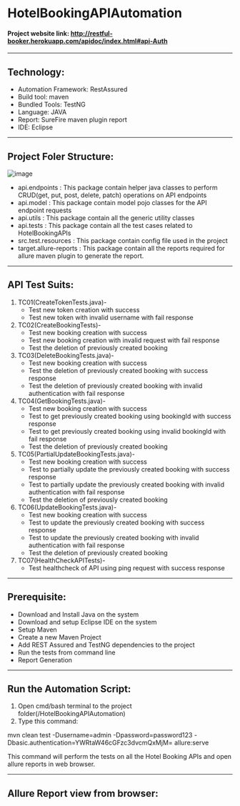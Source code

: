 # HotelBookingAPIAutomation

#### Project website link: http://restful-booker.herokuapp.com/apidoc/index.html#api-Auth <br>
-----------------------------------------------------------
## Technology: <br>
* Automation Framework: RestAssured <br>
* Build tool: maven <br>
* Bundled Tools: TestNG
* Language: JAVA <br>
* Report: SureFire maven plugin report <br>
* IDE: Eclipse <br>

----------------------------------------------------------

## Project Foler Structure: <br>

![image](https://github.com/anshikagupta1790/HotelBookingAPIAutomation/assets/66030634/05a43cdd-c45f-4b96-a4dc-6033229e9d6c)

* api.endpoints : This package contain helper java classes to perform CRUD(get, put, post, delete, patch) operations on API endpoints
* api.model : This package contain model pojo classes for the API endpoint requests
* api.utils : This package contain all the generic utility classes 
* api.tests : This package contain all the test cases related to HotelBookingAPIs
* src.test.resources : This package contain config file used in the project
* target.allure-reports : This package contain all the reports required for allure maven plugin to generate the report.
----------------------------------------------------------

## API Test Suits:<br>
1. TC01(CreateTokenTests.java)-
   - Test new token creation with success
   - Test new token with invalid username with fail response
2. TC02(CreateBookingTests)-
   - Test new booking creation with success
   - Test new booking creation with invalid request with fail response
   - Test the deletion of previously created booking
3. TC03(DeleteBookingTests.java)-
   - Test new booking creation with success
   - Test the deletion of previously created booking with success response
   - Test the deletion of previously created booking with invalid authentication with fail response
4. TC04(GetBookingTests.java)-
   - Test new booking creation with success
   - Test to get previously created booking using bookingId with success response
   - Test to get previously created booking using invalid bookingId with fail response
   - Test the deletion of previously created booking
5. TC05(PartialUpdateBookingTests.java)-
   - Test new booking creation with success
   - Test to partially update the previously created booking with success response
   - Test to partially update the previously created booking with invalid authentication with fail response
   - Test the deletion of previously created booking
6. TC06(UpdateBookingTests.java)-
    - Test new booking creation with success
    - Test to update the previously created booking with success response
    - Test to update the previously created booking with invalid authentication with fail response
    - Test the deletion of previously created booking
7. TC07(HealthCheckAPITests)-
    - Test healthcheck of API using ping request with success response

----------------------------------------------------------

## Prerequisite:
* Download and Install Java on the system
* Download and setup Eclipse IDE on the system
* Setup Maven
* Create a new Maven Project
* Add REST Assured and TestNG dependencies to the project
* Run the tests from command line
* Report Generation

----------------------------------------------------------

## Run the Automation Script:
1. Open cmd/bash terminal to the project folder(/HotelBookingAPIAutomation)
2. Type this command:
   
mvn clean test -Dusername=admin -Dpassword=password123 -Dbasic.authentication=YWRtaW46cGFzc3dvcmQxMjM= allure:serve

This command will perform the tests on all the Hotel Booking APIs and open allure reports in web browser.


----------------------------------------------------------
## Allure Report view from browser:


